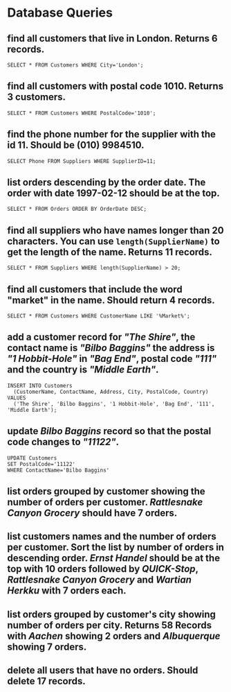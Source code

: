 # Database Queries

## find all customers that live in London. Returns 6 records.

`SELECT * FROM Customers WHERE City='London';`

## find all customers with postal code 1010. Returns 3 customers.

`SELECT * FROM Customers WHERE PostalCode='1010';`

## find the phone number for the supplier with the id 11. Should be (010) 9984510.

`SELECT Phone FROM Suppliers WHERE SupplierID=11;`

## list orders descending by the order date. The order with date 1997-02-12 should be at the top.

`SELECT * FROM Orders ORDER BY OrderDate DESC;`

## find all suppliers who have names longer than 20 characters. You can use `length(SupplierName)` to get the length of the name. Returns 11 records.

`SELECT * FROM Suppliers WHERE length(SupplierName) > 20;`

## find all customers that include the word "market" in the name. Should return 4 records.

`SELECT * FROM Customers WHERE CustomerName LIKE '%Market%';`

## add a customer record for _"The Shire"_, the contact name is _"Bilbo Baggins"_ the address is _"1 Hobbit-Hole"_ in _"Bag End"_, postal code _"111"_ and the country is _"Middle Earth"_.

```
INSERT INTO Customers
  (CustomerName, ContactName, Address, City, PostalCode, Country)
VALUES
  ('The Shire', 'Bilbo Baggins', '1 Hobbit-Hole', 'Bag End', '111', 'Middle Earth');
```

## update _Bilbo Baggins_ record so that the postal code changes to _"11122"_.

```
UPDATE Customers
SET PostalCode='11122'
WHERE ContactName='Bilbo Baggins'
```

## list orders grouped by customer showing the number of orders per customer. _Rattlesnake Canyon Grocery_ should have 7 orders.

## list customers names and the number of orders per customer. Sort the list by number of orders in descending order. _Ernst Handel_ should be at the top with 10 orders followed by _QUICK-Stop_, _Rattlesnake Canyon Grocery_ and _Wartian Herkku_ with 7 orders each.

## list orders grouped by customer's city showing number of orders per city. Returns 58 Records with _Aachen_ showing 2 orders and _Albuquerque_ showing 7 orders.

## delete all users that have no orders. Should delete 17 records.
